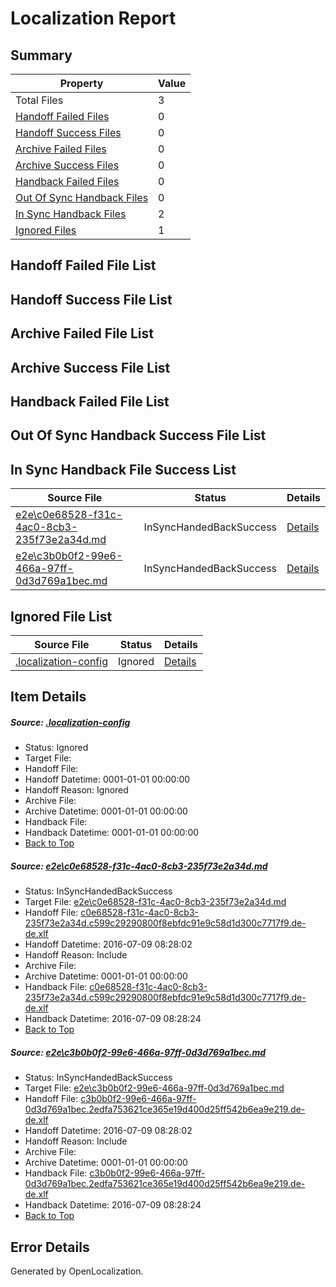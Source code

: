 # <a name='report-top'></a> Localization Report

## Summary
 Property | Value 
 -------- | ----- 
 Total Files | 3
[ Handoff Failed Files ](#handoff-failed-list)| 0
[ Handoff Success Files ](#handoff-success-list)| 0
[ Archive Failed Files ](#archive-failed-list)| 0
[ Archive Success Files ](#archive-success-list)| 0
[ Handback Failed Files ](#handback-failed-list)| 0
[ Out Of Sync Handback Files ](#outofsync-handback-success-list)| 0
[ In Sync Handback Files ](#insync-handback-success-list)| 2
[ Ignored Files ](#ignored-list)| 1

## <a name='handoff-failed-list'></a> Handoff Failed File List

## <a name='handoff-success-list'></a> Handoff Success File List

## <a name='archive-failed-list'></a> Archive Failed File List

## <a name='archive-success-list'></a> Archive Success File List

## <a name='handback-failed-list'></a> Handback Failed File List

## <a name='outofsync-handback-success-list'></a> Out Of Sync Handback Success File List

## <a name='insync-handback-success-list'></a> In Sync Handback File Success List
 Source File | Status | Details 
 ----------- | ------ | ------- 
 [e2e\c0e68528-f31c-4ac0-8cb3-235f73e2a34d.md](https://github.com/OpenLocalizationTestOrg/oltest/blob/38380615f175275aea55729ee55a239afbfacf60/e2e/c0e68528-f31c-4ac0-8cb3-235f73e2a34d.md) | InSyncHandedBackSuccess | [Details](#054212e5c31e83df4c3ab5b6d5b4b311af78a67f1)
 [e2e\c3b0b0f2-99e6-466a-97ff-0d3d769a1bec.md](https://github.com/OpenLocalizationTestOrg/oltest/blob/38380615f175275aea55729ee55a239afbfacf60/e2e/c3b0b0f2-99e6-466a-97ff-0d3d769a1bec.md) | InSyncHandedBackSuccess | [Details](#fe27a69802ca9896bc4d12dcad523150ea864fad2)

## <a name='ignored-list'></a> Ignored File List
 Source File | Status | Details 
 ----------- | ------ | ------- 
 [.localization-config](https://github.com/OpenLocalizationTestOrg/oltest/blob/38380615f175275aea55729ee55a239afbfacf60/.localization-config) | Ignored | [Details](#3d4f252ac210baf56311d7e97dcc2db10974dbd20)

## Item Details
##### <a name='3d4f252ac210baf56311d7e97dcc2db10974dbd20'></a> Source: [.localization-config](https://github.com/OpenLocalizationTestOrg/oltest/blob/38380615f175275aea55729ee55a239afbfacf60/.localization-config)
* Status: Ignored
* Target File: 
* Handoff File: 
* Handoff Datetime: 0001-01-01 00:00:00
* Handoff Reason: Ignored
* Archive File: 
* Archive Datetime: 0001-01-01 00:00:00
* Handback File: 
* Handback Datetime: 0001-01-01 00:00:00
* [Back to Top](#report-top)

##### <a name='054212e5c31e83df4c3ab5b6d5b4b311af78a67f1'></a> Source: [e2e\c0e68528-f31c-4ac0-8cb3-235f73e2a34d.md](https://github.com/OpenLocalizationTestOrg/oltest/blob/38380615f175275aea55729ee55a239afbfacf60/e2e/c0e68528-f31c-4ac0-8cb3-235f73e2a34d.md)
* Status: InSyncHandedBackSuccess
* Target File: [e2e\c0e68528-f31c-4ac0-8cb3-235f73e2a34d.md](https://github.com/OpenLocalizationTestOrg/oltest-dede-fly/blob/e295dd44a6854f7041b5977e6e5c6930a5a64107/e2e/c0e68528-f31c-4ac0-8cb3-235f73e2a34d.md)
* Handoff File: [c0e68528-f31c-4ac0-8cb3-235f73e2a34d.c599c29290800f8ebfdc91e9c58d1d300c7717f9.de-de.xlf](https://github.com/OpenLocalizationTestOrg/olhandoff-e2e/blob/48153326a869484e9fd214a2a99fb7ed6f01a43c/ol-handoff/OpenLocalizationTestOrg/oltest-dede-fly/ci/high/c0e68528-f31c-4ac0-8cb3-235f73e2a34d.c599c29290800f8ebfdc91e9c58d1d300c7717f9.de-de.xlf)
* Handoff Datetime: 2016-07-09 08:28:02
* Handoff Reason: Include
* Archive File: 
* Archive Datetime: 0001-01-01 00:00:00
* Handback File: [c0e68528-f31c-4ac0-8cb3-235f73e2a34d.c599c29290800f8ebfdc91e9c58d1d300c7717f9.de-de.xlf](https://github.com/OpenLocalizationTestOrg/olhandback-e2e/blob/ebef70855bfe8c438acaa0a1596fea6f7d8884cf/ol-handback/OpenLocalizationTestOrg/oltest-dede-fly/ci/high/c0e68528-f31c-4ac0-8cb3-235f73e2a34d.c599c29290800f8ebfdc91e9c58d1d300c7717f9.de-de.xlf)
* Handback Datetime: 2016-07-09 08:28:24
* [Back to Top](#report-top)

##### <a name='fe27a69802ca9896bc4d12dcad523150ea864fad2'></a> Source: [e2e\c3b0b0f2-99e6-466a-97ff-0d3d769a1bec.md](https://github.com/OpenLocalizationTestOrg/oltest/blob/38380615f175275aea55729ee55a239afbfacf60/e2e/c3b0b0f2-99e6-466a-97ff-0d3d769a1bec.md)
* Status: InSyncHandedBackSuccess
* Target File: [e2e\c3b0b0f2-99e6-466a-97ff-0d3d769a1bec.md](https://github.com/OpenLocalizationTestOrg/oltest-dede-fly/blob/e295dd44a6854f7041b5977e6e5c6930a5a64107/e2e/c3b0b0f2-99e6-466a-97ff-0d3d769a1bec.md)
* Handoff File: [c3b0b0f2-99e6-466a-97ff-0d3d769a1bec.2edfa753621ce365e19d400d25ff542b6ea9e219.de-de.xlf](https://github.com/OpenLocalizationTestOrg/olhandoff-e2e/blob/48153326a869484e9fd214a2a99fb7ed6f01a43c/ol-handoff/OpenLocalizationTestOrg/oltest-dede-fly/ci/high/c3b0b0f2-99e6-466a-97ff-0d3d769a1bec.2edfa753621ce365e19d400d25ff542b6ea9e219.de-de.xlf)
* Handoff Datetime: 2016-07-09 08:28:02
* Handoff Reason: Include
* Archive File: 
* Archive Datetime: 0001-01-01 00:00:00
* Handback File: [c3b0b0f2-99e6-466a-97ff-0d3d769a1bec.2edfa753621ce365e19d400d25ff542b6ea9e219.de-de.xlf](https://github.com/OpenLocalizationTestOrg/olhandback-e2e/blob/ebef70855bfe8c438acaa0a1596fea6f7d8884cf/ol-handback/OpenLocalizationTestOrg/oltest-dede-fly/ci/high/c3b0b0f2-99e6-466a-97ff-0d3d769a1bec.2edfa753621ce365e19d400d25ff542b6ea9e219.de-de.xlf)
* Handback Datetime: 2016-07-09 08:28:24
* [Back to Top](#report-top)


## Error Details

Generated by OpenLocalization.
